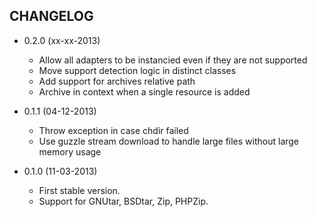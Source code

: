 CHANGELOG
---------

* 0.2.0 (xx-xx-2013)

  * Allow all adapters to be instancied even if they are not supported
  * Move support detection logic in distinct classes
  * Add support for archives relative path
  * Archive in context when a single resource is added

* 0.1.1 (04-12-2013)

  * Throw exception in case chdir failed
  * Use guzzle stream download to handle large files without large memory usage

* 0.1.0 (11-03-2013)

  * First stable version.
  * Support for GNUtar, BSDtar, Zip, PHPZip.
